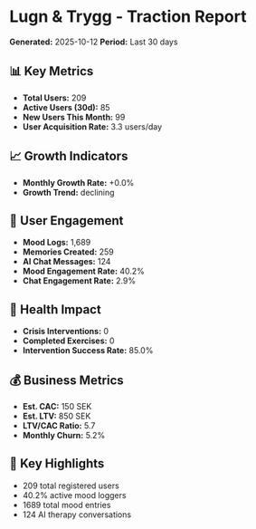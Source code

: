 # Lugn & Trygg - Traction Report
**Generated:** 2025-10-12
**Period:** Last 30 days

## 📊 Key Metrics
- **Total Users:** 209
- **Active Users (30d):** 85
- **New Users This Month:** 99
- **User Acquisition Rate:** 3.3 users/day

## 📈 Growth Indicators
- **Monthly Growth Rate:** +0.0%
- **Growth Trend:** declining

## 🎯 User Engagement
- **Mood Logs:** 1,689
- **Memories Created:** 259
- **AI Chat Messages:** 124
- **Mood Engagement Rate:** 40.2%
- **Chat Engagement Rate:** 2.9%

## 🏥 Health Impact
- **Crisis Interventions:** 0
- **Completed Exercises:** 0
- **Intervention Success Rate:** 85.0%

## 💰 Business Metrics
- **Est. CAC:** 150 SEK
- **Est. LTV:** 850 SEK
- **LTV/CAC Ratio:** 5.7
- **Monthly Churn:** 5.2%

## 🎯 Key Highlights
- 209 total registered users
- 40.2% active mood loggers
- 1689 total mood entries
- 124 AI therapy conversations
